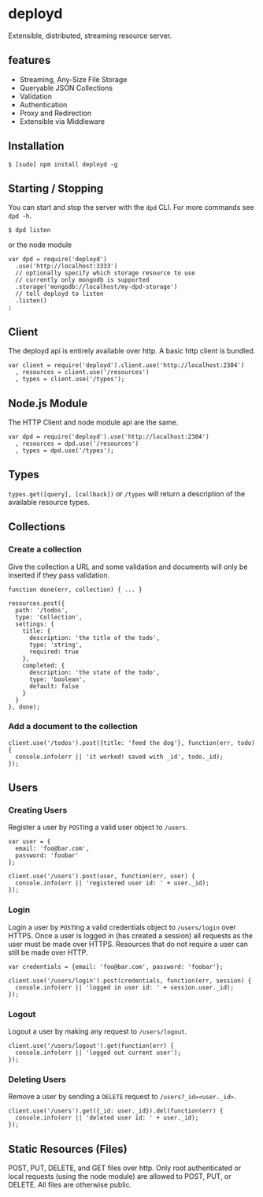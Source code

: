 # deployd

Extensible, distributed, streaming resource server.

## features

 - Streaming, Any-Size File Storage
 - Queryable JSON Collections
 - Validation
 - Authentication
 - Proxy and Redirection
 - Extensible via Middleware
 
## Installation

    $ [sudo] npm install deployd -g
    
## Starting / Stopping

You can start and stop the server with the `dpd` CLI. For more commands see `dpd -h`.

    $ dpd listen

or the node module

    var dpd = require('deployd')
      .use('http://localhost:3333')
      // optionally specify which storage resource to use
      // currently only mongodb is supported
      .storage('mongodb://localhost/my-dpd-storage')
      // tell deployd to listen
      .listen()
    ;

## Client

The deployd api is entirely available over http. A basic http client is bundled.

    var client = require('deployd').client.use('http://localhost:2304')
      , resources = client.use('/resources')
      , types = client.use('/types');

## Node.js Module

The HTTP Client and node module api are the same. 

    var dpd = require('deployd').use('http://localhost:2304')
      , resources = dpd.use('/resources')
      , types = dpd.use('/types');

## Types

`types.get([query], [callback])` or `/types` will return a description of the available resource types.

## Collections

### Create a collection

Give the collection a URL and some validation and documents will only be inserted if they pass validation.

    function done(err, collection) { ... }
    
    resources.post({
      path: '/todos',
      type: 'Collection',
      settings: {
        title: {
          description: 'the title of the todo',
          type: 'string',
          required: true
        },
        completed: {
          description: 'the state of the todo',
          type: 'boolean',
          default: false
        }
      }
    }, done);
    
### Add a document to the collection

    client.use('/todos').post({title: 'feed the dog'}, function(err, todo) {
      console.info(err || 'it worked! saved with _id', todo._id);
    });
    
## Users

### Creating Users

Register a user by `POST`ing a valid user object to `/users`.

    var user = {
      email: 'foo@bar.com',
      password: 'foobar'
    };
    
    client.use('/users').post(user, function(err, user) {
      console.info(err || 'registered user id: ' + user._id);
    });
    
### Login

Login a user by `POST`ing a valid credentials object to `/users/login` over HTTPS.
Once a user is logged in (has created a session) all requests as the user must be
made over HTTPS. Resources that do not require a user can still be made over HTTP.

    var credentials = {email: 'foo@bar.com', password: 'foobar'};

    client.use('/users/login').post(credentials, function(err, session) {
      console.info(err || 'logged in user id: ' + session.user._id);
    });

### Logout

Logout a user by making any request to `/users/logout`.

    client.use('/users/logout').get(function(err) {
      console.info(err || 'logged out current user');
    });

### Deleting Users

Remove a user by sending a `DELETE` request to `/users?_id=<user._id>`.

    client.use('/users').get({_id: user._id}).del(function(err) {
      console.info(err || 'deleted user id: ' + user._id);
    });
    
## Static Resources (Files)

POST, PUT, DELETE, and GET files over http. Only root authenticated or local requests (using the node module)
are allowed to POST, PUT, or DELETE. All files are otherwise public.
